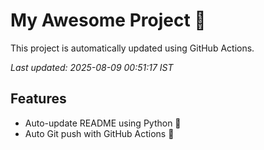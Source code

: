 # My Awesome Project 🚀

This project is automatically updated using GitHub Actions.

_Last updated: 2025-08-09 00:51:17 IST_

## Features
- Auto-update README using Python 🐍
- Auto Git push with GitHub Actions 🤖
